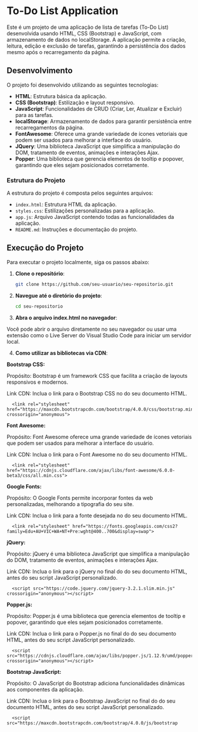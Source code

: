 # To-Do List Application

Este é um projeto de uma aplicação de lista de tarefas (To-Do List) desenvolvida usando HTML, CSS (Bootstrap) e JavaScript, com armazenamento de dados no localStorage. A aplicação permite a criação, leitura, edição e exclusão de tarefas, garantindo a persistência dos dados mesmo após o recarregamento da página.

## Desenvolvimento

O projeto foi desenvolvido utilizando as seguintes tecnologias:
- **HTML**: Estrutura básica da aplicação.
- **CSS (Bootstrap)**: Estilização e layout responsivo.
- **JavaScript**: Funcionalidades de CRUD (Criar, Ler, Atualizar e Excluir) para as tarefas.
- **localStorage**: Armazenamento de dados para garantir persistência entre recarregamentos da página.
- **FontAwesome**: Oferece uma grande variedade de ícones vetoriais que podem ser usados para melhorar a interface do usuário.
- **JQuery**: Uma biblioteca JavaScript que simplifica a manipulação do DOM, tratamento de eventos, animações e interações Ajax.
- **Popper**: Uma biblioteca que gerencia elementos de tooltip e popover, garantindo que eles sejam posicionados corretamente.

### Estrutura do Projeto

A estrutura do projeto é composta pelos seguintes arquivos:
- `index.html`: Estrutura HTML da aplicação.
- `styles.css`: Estilizações personalizadas para a aplicação.
- `app.js`: Arquivo JavaScript contendo todas as funcionalidades da aplicação.
- `README.md`: Instruções e documentação do projeto.

## Execução do Projeto

Para executar o projeto localmente, siga os passos abaixo:

1. **Clone o repositório**:

   ```bash
   git clone https://github.com/seu-usuario/seu-repositorio.git

2. **Navegue até o diretório do projeto**:

     ```bash
   cd seu-repositorio

3. **Abra o arquivo index.html no navegador**:

Você pode abrir o arquivo diretamente no seu navegador ou usar uma extensão como o Live Server do Visual Studio Code para iniciar um servidor local.

4. **Como utilizar as bibliotecas via CDN**:

**Bootstrap CSS:**

Propósito: Bootstrap é um framework CSS que facilita a criação de layouts responsivos e modernos.

Link CDN: Inclua o link para o Bootstrap CSS no <head> do seu documento HTML.

      <link rel="stylesheet" href="https://maxcdn.bootstrapcdn.com/bootstrap/4.0.0/css/bootstrap.min.css" crossorigin="anonymous">

**Font Awesome:**

Propósito: Font Awesome oferece uma grande variedade de ícones vetoriais que podem ser usados para melhorar a interface do usuário.

Link CDN: Inclua o link para o Font Awesome no <head> do seu documento HTML.

      <link rel="stylesheet" href="https://cdnjs.cloudflare.com/ajax/libs/font-awesome/6.0.0-beta3/css/all.min.css">

**Google Fonts:**

Propósito: O Google Fonts permite incorporar fontes da web personalizadas, melhorando a tipografia do seu site.

Link CDN: Inclua o link para a fonte desejada no <head> do seu documento HTML.

      <link rel="stylesheet" href="https://fonts.googleapis.com/css2?family=Edu+AU+VIC+WA+NT+Pre:wght@400..700&display=swap">

**jQuery:**

Propósito: jQuery é uma biblioteca JavaScript que simplifica a manipulação do DOM, tratamento de eventos, animações e interações Ajax.

Link CDN: Inclua o link para o jQuery no final do <body> do seu documento HTML, antes do seu script JavaScript personalizado.

      <script src="https://code.jquery.com/jquery-3.2.1.slim.min.js" crossorigin="anonymous"></script>

**Popper.js:**

Propósito: Popper.js é uma biblioteca que gerencia elementos de tooltip e popover, garantindo que eles sejam posicionados corretamente.

Link CDN: Inclua o link para o Popper.js no final do <body> do seu documento HTML, antes do seu script JavaScript personalizado.

      <script src="https://cdnjs.cloudflare.com/ajax/libs/popper.js/1.12.9/umd/popper.min.js" crossorigin="anonymous"></script>

**Bootstrap JavaScript:**

Propósito: O JavaScript do Bootstrap adiciona funcionalidades dinâmicas aos componentes da aplicação.

Link CDN: Inclua o link para o Bootstrap JavaScript no final do <body> do seu documento HTML, antes do seu script JavaScript personalizado.

      <script src="https://maxcdn.bootstrapcdn.com/bootstrap/4.0.0/js/bootstrap



